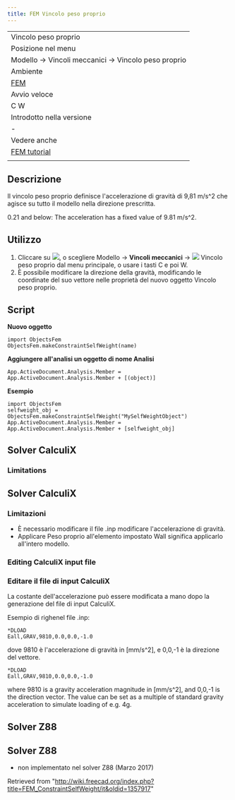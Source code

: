 ```yaml
---
title: FEM Vincolo peso proprio
---
```


|                                                    |
| -------------------------------------------------- |
| Vincolo peso proprio                               |
| Posizione nel menu                                 |
| Modello → Vincoli meccanici → Vincolo peso proprio |
| Ambiente                                           |
| [FEM](/FEM_Workbench/it "FEM Workbench/it")        |
| Avvio veloce                                       |
| C W                                                |
| Introdotto nella versione                          |
| -                                                  |
| Vedere anche                                       |
| [FEM tutorial](/FEM_tutorial/it "FEM tutorial/it") |
|                                                    |

## Descrizione

Il vincolo peso proprio definisce l'accelerazione di gravità di 9,81 m/s^2 che agisce su tutto il modello nella direzione prescritta.

0.21 and below: The acceleration has a fixed value of 9.81 m/s^2.

## Utilizzo

1. Cliccare su ![](/images/FEM_ConstraintSelfWeight.png), o scegliere Modello → **Vincoli meccanici** → ![](/images/FEM_ConstraintSelfWeight.png) Vincolo peso proprio dal menu principale, o usare i tasti C e poi W.
2. È possibile modificare la direzione della gravità, modificando le coordinate del suo vettore nelle proprietà del nuovo oggetto Vincolo peso proprio.

## Script

**Nuovo oggetto**

```
import ObjectsFem
ObjectsFem.makeConstraintSelfWeight(name)

```

**Aggiungere all'analisi un oggetto di nome Analisi**

```
App.ActiveDocument.Analysis.Member = App.ActiveDocument.Analysis.Member + [(object)]

```

**Esempio**

```
import ObjectsFem
selfweight_obj = ObjectsFem.makeConstraintSelfWeight("MySelfWeightObject")
App.ActiveDocument.Analysis.Member = App.ActiveDocument.Analysis.Member + [selfweight_obj]

```

## Solver CalculiX

### Limitations

## Solver CalculiX

### Limitazioni

- È necessario modificare il file .inp modificare l'accelerazione di gravità.
- Applicare Peso proprio all'elemento impostato Wall significa applicarlo all'intero modello.

### Editing CalculiX input file

### Editare il file di input CalculiX

La costante dell'accelerazione può essere modificata a mano dopo la generazione del file di input CalculiX.

Esempio di righenel file .inp:

```
*DLOAD
Eall,GRAV,9810,0.0,0.0,-1.0

```

dove 9810 è l'accelerazione di gravità in [mm/s^2], e 0,0,-1 è la direzione del vettore.

```
*DLOAD
Eall,GRAV,9810,0.0,0.0,-1.0

```

where 9810 is a gravity acceleration magnitude in [mm/s^2], and 0,0,-1 is the direction vector. The value can be set as a multiple of standard gravity acceleration to simulate loading of e.g. 4g.

## Solver Z88

## Solver Z88

- non implementato nel solver Z88 (Marzo 2017)

Retrieved from "<http://wiki.freecad.org/index.php?title=FEM_ConstraintSelfWeight/it&oldid=1357917>"
